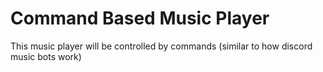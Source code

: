 # Command Based Music Player

This music player will be controlled by commands (similar to how discord music bots work)

